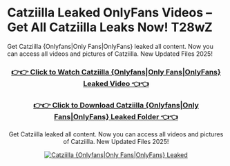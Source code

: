 # Catziilla Leaked OnlyFans Videos – Get All Catziilla Leaks Now! T28wZ

Get Catziilla {Onlyfans|Only Fans|OnlyFans} leaked all content. Now you can access all videos and pictures of Catziilla. New Updated Files 2025!  
<div align="center">
  
### [👉👉 Click to Watch Catziilla {Onlyfans|Only Fans|OnlyFans} Leaked Video 👈👈](https://links2leaks.com/catziilla)  
### [👉👉 Click to Download Catziilla {Onlyfans|Only Fans|OnlyFans} Leaked Folder 👈👈](https://links2leaks.com/catziilla)  

Get Catziilla leaked all content. Now you can access all videos and pictures of Catziilla. New Updated Files 2025!  

[![Catziilla {Onlyfans|Only Fans|OnlyFans} Leaked](https://i.ibb.co/93hzkbrt/l2l.gif)](https://links2leaks.com/catziilla)  

</div>
